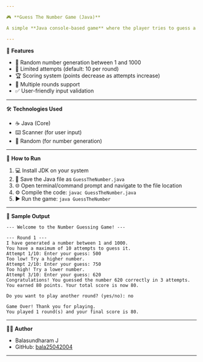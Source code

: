 ```yaml
---

🎮 **Guess The Number Game (Java)**

A simple **Java console-based game** where the player tries to guess a randomly generated number.

---
```


📌 **Features**

* 🔢 Random number generation between 1 and 1000
* 🎯 Limited attempts (default: 10 per round)
* 🏆 Scoring system (points decrease as attempts increase)
* 🔄 Multiple rounds support
* ✅ User-friendly input validation

---

🛠️ **Technologies Used**

* ☕ Java (Core)
* ⌨️ Scanner (for user input)
* 🎲 Random (for number generation)

---

🚀 **How to Run**

1. 💻 Install JDK on your system
2. 📂 Save the Java file as `GuessTheNumber.java`
3. 🌐 Open terminal/command prompt and navigate to the file location
4. ⚙️ Compile the code: `javac GuessTheNumber.java`
5. ▶️ Run the game: `java GuessTheNumber`

---

🎯 **Sample Output**

```
--- Welcome to the Number Guessing Game! ---

--- Round 1 ---
I have generated a number between 1 and 1000.
You have a maximum of 10 attempts to guess it.
Attempt 1/10: Enter your guess: 500
Too low! Try a higher number.
Attempt 2/10: Enter your guess: 750
Too high! Try a lower number.
Attempt 3/10: Enter your guess: 620
Congratulations! You guessed the number 620 correctly in 3 attempts.
You earned 80 points. Your total score is now 80.

Do you want to play another round? (yes/no): no

Game Over! Thank you for playing.
You played 1 round(s) and your final score is 80.
```

---

👨‍💻 **Author**

* Balasundharam J
* GitHub: [bala25042004](https://github.com/bala25042004)

---
